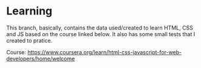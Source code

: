 # Learning
This branch, basically, contains the data used/created to learn HTML, CSS and JS based on the course linked below.
It also has some small tests that I created to pratice.

Course: https://www.coursera.org/learn/html-css-javascript-for-web-developers/home/welcome

